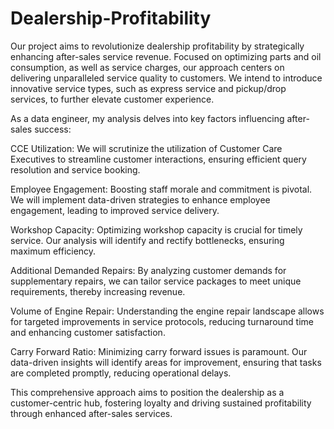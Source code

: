 # Dealership-Profitability
Our project aims to revolutionize dealership profitability by strategically enhancing after-sales service revenue. Focused on optimizing parts and oil consumption, as well as service charges, our approach centers on delivering unparalleled service quality to customers. We intend to introduce innovative service types, such as express service and pickup/drop services, to further elevate customer experience.

As a data engineer, my analysis delves into key factors influencing after-sales success:

CCE Utilization: We will scrutinize the utilization of Customer Care Executives to streamline customer interactions, ensuring efficient query resolution and service booking.

Employee Engagement: Boosting staff morale and commitment is pivotal. We will implement data-driven strategies to enhance employee engagement, leading to improved service delivery.

Workshop Capacity: Optimizing workshop capacity is crucial for timely service. Our analysis will identify and rectify bottlenecks, ensuring maximum efficiency.

Additional Demanded Repairs: By analyzing customer demands for supplementary repairs, we can tailor service packages to meet unique requirements, thereby increasing revenue.

Volume of Engine Repair: Understanding the engine repair landscape allows for targeted improvements in service protocols, reducing turnaround time and enhancing customer satisfaction.

Carry Forward Ratio: Minimizing carry forward issues is paramount. Our data-driven insights will identify areas for improvement, ensuring that tasks are completed promptly, reducing operational delays.

This comprehensive approach aims to position the dealership as a customer-centric hub, fostering loyalty and driving sustained profitability through enhanced after-sales services.
